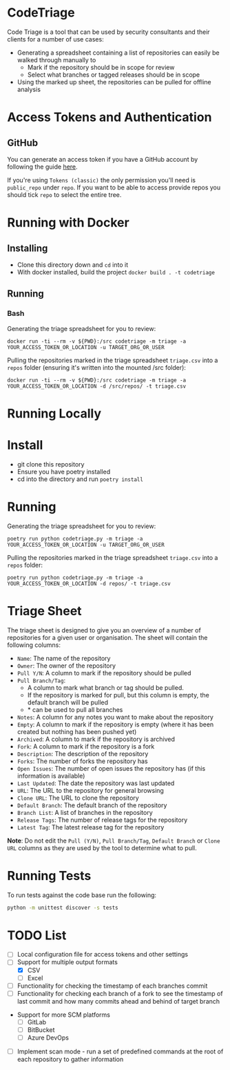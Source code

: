 # CodeTriage

Code Triage is a tool that can be used by security consultants and their clients for a number of use cases:

- Generating a spreadsheet containing a list of repositories can easily be walked through manually to
    - Mark if the repository should be in scope for review
    - Select what branches or tagged releases should be in scope
- Using the marked up sheet, the repositories can be pulled for offline analysis

# Access Tokens and Authentication

## GitHub

You can generate an access token if you have a GitHub account by following the guide [here](https://docs.github.com/en/authentication/keeping-your-account-and-data-secure/managing-your-personal-access-tokens).

If you're using `Tokens (classic)` the only permission you'll need is `public_repo` under `repo`. If you want to be able to access provide repos you should tick `repo` to select the entire tree.

# Running with Docker

## Installing

- Clone this directory down and `cd` into it
- With docker installed, build the project `docker build . -t codetriage`

## Running

### Bash

Generating the triage spreadsheet for you to review:

`docker run -ti --rm -v ${PWD}:/src codetriage -m triage -a YOUR_ACCESS_TOKEN_OR_LOCATION -u TARGET_ORG_OR_USER`

Pulling the repositories marked in the triage spreadsheet `triage.csv` into a `repos` folder (ensuring it's written into the mounted /src folder):

`docker run -ti --rm -v ${PWD}:/src codetriage -m triage -a YOUR_ACCESS_TOKEN_OR_LOCATION -d /src/repos/ -t triage.csv`

# Running Locally

# Install

- git clone this repository
- Ensure you have poetry installed
- cd into the directory and run `poetry install`

# Running

Generating the triage spreadsheet for you to review:

`poetry run python codetriage.py -m triage -a YOUR_ACCESS_TOKEN_OR_LOCATION -u TARGET_ORG_OR_USER`

Pulling the repositories marked in the triage spreadsheet `triage.csv` into a `repos` folder:

`poetry run python codetriage.py -m triage -a YOUR_ACCESS_TOKEN_OR_LOCATION -d repos/ -t triage.csv`

# Triage Sheet

The triage sheet is designed to give you an overview of a number of repositories for a given user or organisation. The sheet will contain the following columns:

- `Name`: The name of the repository
- `Owner`: The owner of the repository
- `Pull Y/N`: A column to mark if the repository should be pulled
- `Pull Branch/Tag`:
  - A column to mark what branch or tag should be pulled. 
  - If the repository is marked for pull, but this column is empty, the default branch will be pulled
  - \* can be used to pull all branches
- `Notes`: A column for any notes you want to make about the repository
- `Empty`: A column to mark if the repository is empty (where it has been created but nothing has been pushed yet)
- `Archived`: A column to mark if the repository is archived
- `Fork`: A column to mark if the repository is a fork
- `Description`: The description of the repository
- `Forks`: The number of forks the repository has
- `Open Issues`: The number of open issues the repository has (if this information is available)
- `Last Updated`: The date the repository was last updated
- `URL`: The URL to the repository for general browsing
- `Clone URL`: The URL to clone the repository
- `Default Branch`: The default branch of the repository
- `Branch List`: A list of branches in the repository
- `Release Tags`: The number of release tags for the repository
- `Latest Tag`: The latest release tag for the repository

**Note**: Do not edit the `Pull (Y/N)`, `Pull Branch/Tag`, `Default Branch` or `Clone URL` columns as they are used by the tool to determine what to pull.

# Running Tests

To run tests against the code base run the following:

```bash
python -m unittest discover -s tests
```

# TODO List

- [ ] Local configuration file for access tokens and other settings
- [ ] Support for multiple output formats
    - [x] CSV
    - [ ] Excel
- [ ] Functionality for checking the timestamp of each branches commit
- [ ] Functionality for checking each branch of a fork to see the timestamp of last commit and how many commits ahead and behind of target branch
- Support for more SCM platforms
    - [ ] GitLab
    - [ ] BitBucket
    - [ ] Azure DevOps
- [ ] Implement scan mode - run a set of predefined commands at the root of each repository to gather information